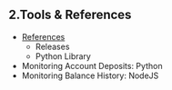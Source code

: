 ## 2.Tools & References

- [References](/developers/2_tools_rerefemces/references.md#releases)
   - Releases
   - Python Library
- Monitoring Account Deposits: Python
- Monitoring Balance History: NodeJS
